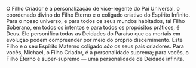 ﻿O Filho Criador é a personalização de vice-regente do Pai Universal, o coordenado divino do Filho Eterno e o coligado criativo do Espírito Infinito. Para o nosso universo, e para todos os seus mundos habitados, tal Filho Soberano, em todos os intentos e para todos os propósitos práticos, é Deus. Ele personifica todas as Deidades do Paraíso que os mortais em evolução podem compreender por meio do próprio discernimento. Este Filho e o seu Espírito Materno coligado *são* os seus pais criadores. Para vocês, Michael, o Filho Criador, é a personalidade suprema; para vocês, o Filho Eterno é super-supremo — uma personalidade de Deidade infinita.